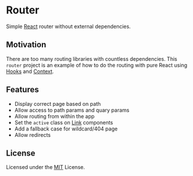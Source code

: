 # Router

Simple [React](https://github.com/facebook/react) router
without external dependencies.

## Motivation

There are too many routing libraries with countless dependencies.
This `router` project is an example of how to do the routing with pure React
using [Hooks](https://reactjs.org/docs/hooks-intro.html)
and [Context](https://reactjs.org/docs/context.html).

## Features

- Display correct page based on path
- Allow access to path params and quary params
- Allow routing from within the app
- Set the `active` class on [Link](./src/router/Link.js) components
- Add a fallback case for wildcard/404 page
- Allow redirects

## License

Licensed under the [MIT](LICENSE) License.

